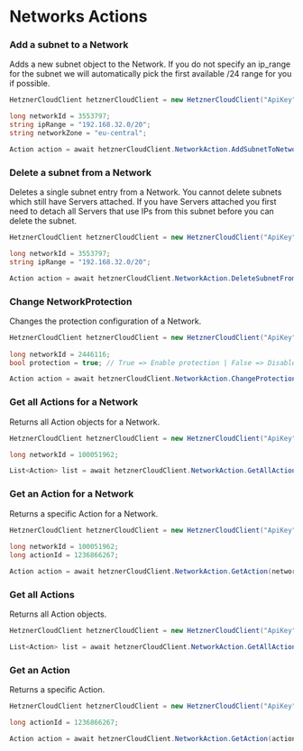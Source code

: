 # Networks Actions

### Add a subnet to a Network

Adds a new subnet object to the Network. If you do not specify an ip\_range for the subnet we will automatically pick the first available /24 range for you if possible.

```csharp
HetznerCloudClient hetznerCloudClient = new HetznerCloudClient("ApiKey");

long networkId = 3553797;
string ipRange = "192.168.32.0/20";
string networkZone = "eu-central";

Action action = await hetznerCloudClient.NetworkAction.AddSubnetToNetwork(networkId, ipRange, networkZone);
```

### Delete a subnet from a Network

Deletes a single subnet entry from a Network. You cannot delete subnets which still have Servers attached. If you have Servers attached you first need to detach all Servers that use IPs from this subnet before you can delete the subnet.

```csharp
HetznerCloudClient hetznerCloudClient = new HetznerCloudClient("ApiKey");

long networkId = 3553797;
string ipRange = "192.168.32.0/20";

Action action = await hetznerCloudClient.NetworkAction.DeleteSubnetFromNetwork(networkId, ipRange);
```

### Change NetworkProtection

Changes the protection configuration of a Network.

```csharp
HetznerCloudClient hetznerCloudClient = new HetznerCloudClient("ApiKey");
                
long networkId = 2446116;
bool protection = true; // True => Enable protection | False => Disable protection

Action action = await hetznerCloudClient.NetworkAction.ChangeProtection(networkId, protection);
```

### Get all Actions for a Network

Returns all Action objects for a Network.

```csharp
HetznerCloudClient hetznerCloudClient = new HetznerCloudClient("ApiKey");

long networkId = 100051962;

List<Action> list = await hetznerCloudClient.NetworkAction.GetAllActions(networkId);
```

### Get an Action for a Network

Returns a specific Action for a Network.

```csharp
HetznerCloudClient hetznerCloudClient = new HetznerCloudClient("ApiKey");
             
long networkId = 100051962;
long actionId = 1236866267;

Action action = await hetznerCloudClient.NetworkAction.GetAction(networkId, actionId);
```

### Get all Actions

Returns all Action objects.

```csharp
HetznerCloudClient hetznerCloudClient = new HetznerCloudClient("ApiKey");

List<Action> list = await hetznerCloudClient.NetworkAction.GetAllActions();
```

### Get an Action

Returns a specific Action.

```csharp
HetznerCloudClient hetznerCloudClient = new HetznerCloudClient("ApiKey");

long actionId = 1236866267;

Action action = await hetznerCloudClient.NetworkAction.GetAction(actionId);
```

